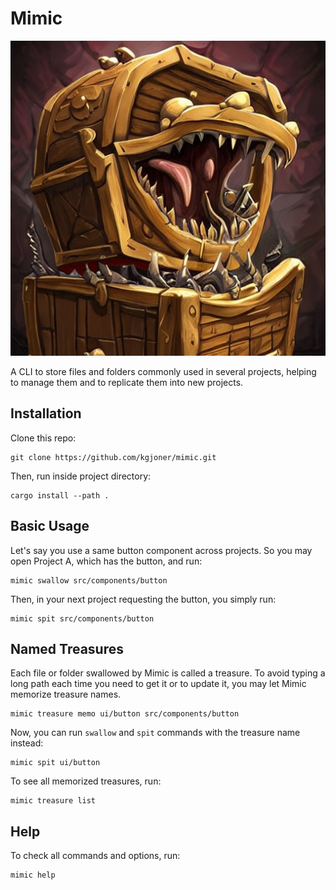 # Mimic

![mimic](assets/img/mimic.jpg)

A CLI to store files and folders commonly used in several projects, helping to manage them and to replicate them into new projects.

## Installation

Clone this repo:

```
git clone https://github.com/kgjoner/mimic.git
```

Then, run inside project directory:

```
cargo install --path .
```

## Basic Usage

Let's say you use a same button component across projects. So you may open Project A, which has the
button, and run:

```
mimic swallow src/components/button
```

Then, in your next project requesting the button, you simply run:

```
mimic spit src/components/button
```

## Named Treasures

Each file or folder swallowed by Mimic is called a treasure. To avoid typing a long path each time you need to get it or to update it, you may let Mimic memorize treasure names.

```
mimic treasure memo ui/button src/components/button
```

Now, you can run `swallow` and `spit` commands with the treasure name instead:

```
mimic spit ui/button
```

To see all memorized treasures, run:

```
mimic treasure list
```

## Help

To check all commands and options, run:

```
mimic help
```
